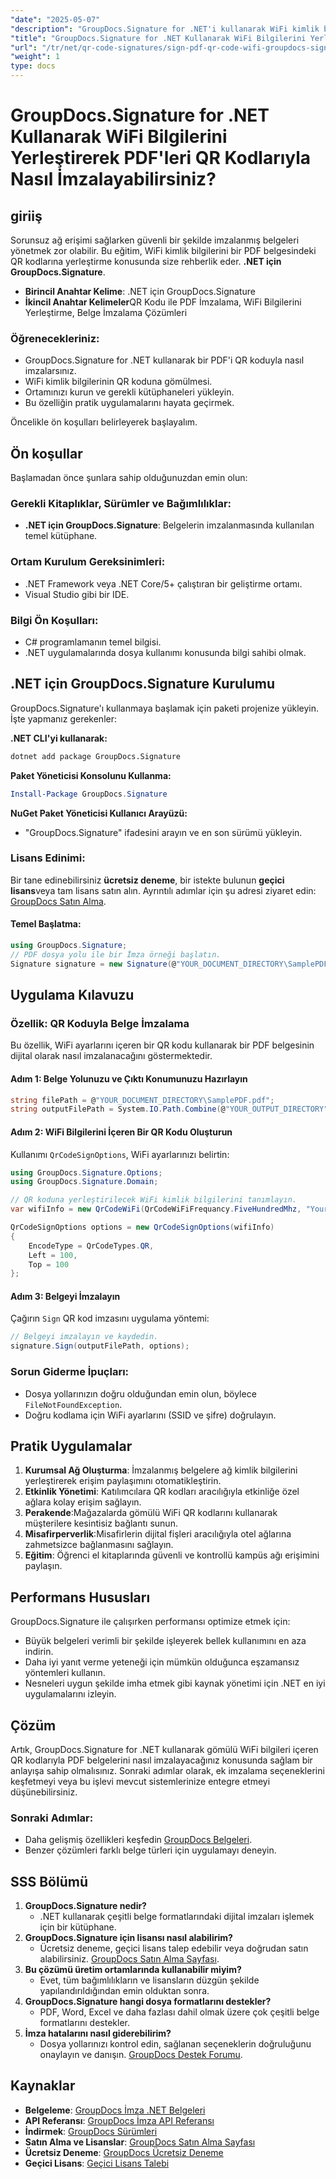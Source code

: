 ```yaml
---
"date": "2025-05-07"
"description": "GroupDocs.Signature for .NET'i kullanarak WiFi kimlik bilgilerini içeren QR kodlarını kullanarak PDF belgelerini nasıl imzalayacağınızı öğrenin. Belge imzalama sürecinizi verimli bir şekilde kolaylaştırın."
"title": "GroupDocs.Signature for .NET Kullanarak WiFi Bilgilerini Yerleştirerek PDF'leri QR Kodlarıyla Nasıl İmzalayabilirsiniz?"
"url": "/tr/net/qr-code-signatures/sign-pdf-qr-code-wifi-groupdocs-signature-net/"
"weight": 1
type: docs
---
```

# GroupDocs.Signature for .NET Kullanarak WiFi Bilgilerini Yerleştirerek PDF'leri QR Kodlarıyla Nasıl İmzalayabilirsiniz?

## giriiş

Sorunsuz ağ erişimi sağlarken güvenli bir şekilde imzalanmış belgeleri yönetmek zor olabilir. Bu eğitim, WiFi kimlik bilgilerini bir PDF belgesindeki QR kodlarına yerleştirme konusunda size rehberlik eder. **.NET için GroupDocs.Signature**.

- **Birincil Anahtar Kelime**: .NET için GroupDocs.Signature
- **İkincil Anahtar Kelimeler**QR Kodu ile PDF İmzalama, WiFi Bilgilerini Yerleştirme, Belge İmzalama Çözümleri

### Öğrenecekleriniz:

- GroupDocs.Signature for .NET kullanarak bir PDF'i QR koduyla nasıl imzalarsınız.
- WiFi kimlik bilgilerinin QR koduna gömülmesi.
- Ortamınızı kurun ve gerekli kütüphaneleri yükleyin.
- Bu özelliğin pratik uygulamalarını hayata geçirmek.

Öncelikle ön koşulları belirleyerek başlayalım.

## Ön koşullar

Başlamadan önce şunlara sahip olduğunuzdan emin olun:

### Gerekli Kitaplıklar, Sürümler ve Bağımlılıklar:
- **.NET için GroupDocs.Signature**: Belgelerin imzalanmasında kullanılan temel kütüphane.

### Ortam Kurulum Gereksinimleri:
- .NET Framework veya .NET Core/5+ çalıştıran bir geliştirme ortamı.
- Visual Studio gibi bir IDE.

### Bilgi Ön Koşulları:
- C# programlamanın temel bilgisi.
- .NET uygulamalarında dosya kullanımı konusunda bilgi sahibi olmak.

## .NET için GroupDocs.Signature Kurulumu

GroupDocs.Signature'ı kullanmaya başlamak için paketi projenize yükleyin. İşte yapmanız gerekenler:

**.NET CLI'yi kullanarak:**

```bash
dotnet add package GroupDocs.Signature
```

**Paket Yöneticisi Konsolunu Kullanma:**

```powershell
Install-Package GroupDocs.Signature
```

**NuGet Paket Yöneticisi Kullanıcı Arayüzü:**
- "GroupDocs.Signature" ifadesini arayın ve en son sürümü yükleyin.

### Lisans Edinimi:
Bir tane edinebilirsiniz **ücretsiz deneme**, bir istekte bulunun **geçici lisans**veya tam lisans satın alın. Ayrıntılı adımlar için şu adresi ziyaret edin: [GroupDocs Satın Alma](https://purchase.groupdocs.com/buy).

#### Temel Başlatma:

```csharp
using GroupDocs.Signature;
// PDF dosya yolu ile bir İmza örneği başlatın.
Signature signature = new Signature(@"YOUR_DOCUMENT_DIRECTORY\SamplePDF.pdf");
```

## Uygulama Kılavuzu

### Özellik: QR Koduyla Belge İmzalama

Bu özellik, WiFi ayarlarını içeren bir QR kodu kullanarak bir PDF belgesinin dijital olarak nasıl imzalanacağını göstermektedir.

#### Adım 1: Belge Yolunuzu ve Çıktı Konumunuzu Hazırlayın
```csharp
string filePath = @"YOUR_DOCUMENT_DIRECTORY\SamplePDF.pdf";
string outputFilePath = System.IO.Path.Combine(@"YOUR_OUTPUT_DIRECTORY", "SignedSamplePDF.pdf");
```

#### Adım 2: WiFi Bilgilerini İçeren Bir QR Kodu Oluşturun

Kullanımı `QrCodeSignOptions`, WiFi ayarlarınızı belirtin:

```csharp
using GroupDocs.Signature.Options;
using GroupDocs.Signature.Domain;

// QR koduna yerleştirilecek WiFi kimlik bilgilerini tanımlayın.
var wifiInfo = new QrCodeWiFi(QrCodeWiFiFrequancy.FiveHundredMhz, "YourNetworkSSID", "password");

QrCodeSignOptions options = new QrCodeSignOptions(wifiInfo)
{
    EncodeType = QrCodeTypes.QR,
    Left = 100,
    Top = 100
};
```

#### Adım 3: Belgeyi İmzalayın

Çağırın `Sign` QR kod imzasını uygulama yöntemi:

```csharp
// Belgeyi imzalayın ve kaydedin.
signature.Sign(outputFilePath, options);
```

### Sorun Giderme İpuçları:
- Dosya yollarınızın doğru olduğundan emin olun, böylece `FileNotFoundException`.
- Doğru kodlama için WiFi ayarlarını (SSID ve şifre) doğrulayın.

## Pratik Uygulamalar

1. **Kurumsal Ağ Oluşturma**: İmzalanmış belgelere ağ kimlik bilgilerini yerleştirerek erişim paylaşımını otomatikleştirin.
2. **Etkinlik Yönetimi**: Katılımcılara QR kodları aracılığıyla etkinliğe özel ağlara kolay erişim sağlayın.
3. **Perakende**:Mağazalarda gömülü WiFi QR kodlarını kullanarak müşterilere kesintisiz bağlantı sunun.
4. **Misafirperverlik**:Misafirlerin dijital fişleri aracılığıyla otel ağlarına zahmetsizce bağlanmasını sağlayın.
5. **Eğitim**: Öğrenci el kitaplarında güvenli ve kontrollü kampüs ağı erişimini paylaşın.

## Performans Hususları

GroupDocs.Signature ile çalışırken performansı optimize etmek için:

- Büyük belgeleri verimli bir şekilde işleyerek bellek kullanımını en aza indirin.
- Daha iyi yanıt verme yeteneği için mümkün olduğunca eşzamansız yöntemleri kullanın.
- Nesneleri uygun şekilde imha etmek gibi kaynak yönetimi için .NET en iyi uygulamalarını izleyin.

## Çözüm

Artık, GroupDocs.Signature for .NET kullanarak gömülü WiFi bilgileri içeren QR kodlarıyla PDF belgelerini nasıl imzalayacağınız konusunda sağlam bir anlayışa sahip olmalısınız. Sonraki adımlar olarak, ek imzalama seçeneklerini keşfetmeyi veya bu işlevi mevcut sistemlerinize entegre etmeyi düşünebilirsiniz.

### Sonraki Adımlar:
- Daha gelişmiş özellikleri keşfedin [GroupDocs Belgeleri](https://docs.groupdocs.com/signature/net/).
- Benzer çözümleri farklı belge türleri için uygulamayı deneyin.

## SSS Bölümü

1. **GroupDocs.Signature nedir?**
   - .NET kullanarak çeşitli belge formatlarındaki dijital imzaları işlemek için bir kütüphane.
2. **GroupDocs.Signature için lisansı nasıl alabilirim?**
   - Ücretsiz deneme, geçici lisans talep edebilir veya doğrudan satın alabilirsiniz. [GroupDocs Satın Alma Sayfası](https://purchase.groupdocs.com/buy).
3. **Bu çözümü üretim ortamlarında kullanabilir miyim?**
   - Evet, tüm bağımlılıkların ve lisansların düzgün şekilde yapılandırıldığından emin olduktan sonra.
4. **GroupDocs.Signature hangi dosya formatlarını destekler?**
   - PDF, Word, Excel ve daha fazlası dahil olmak üzere çok çeşitli belge formatlarını destekler.
5. **İmza hatalarını nasıl giderebilirim?**
   - Dosya yollarınızı kontrol edin, sağlanan seçeneklerin doğruluğunu onaylayın ve danışın. [GroupDocs Destek Forumu](https://forum.groupdocs.com/c/signature/).

## Kaynaklar
- **Belgeleme**: [GroupDocs İmza .NET Belgeleri](https://docs.groupdocs.com/signature/net/)
- **API Referansı**: [GroupDocs İmza API Referansı](https://reference.groupdocs.com/signature/net/)
- **İndirmek**: [GroupDocs Sürümleri](https://releases.groupdocs.com/signature/net/)
- **Satın Alma ve Lisanslar**: [GroupDocs Satın Alma Sayfası](https://purchase.groupdocs.com/buy)
- **Ücretsiz Deneme**: [GroupDocs Ücretsiz Deneme](https://releases.groupdocs.com/signature/net/)
- **Geçici Lisans**: [Geçici Lisans Talebi](https://purchase.groupdocs.com/temporary-license/)